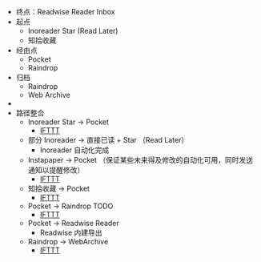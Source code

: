 - 终点：Readwise Reader Inbox
- 起点
	- Inoreader Star (Read Later)
	- 知拾收藏
- 经由点
	- Pocket
	- Raindrop
- 归档
	- Raindrop
	- Web Archive
-
- 路径整合
	- Inoreader Star -> Pocket
		- [IFTTT](https://ifttt.com/applets/wAFRpyuc-if-new-starred-article-by-on-inoreader-then-save-later-for-singeeking-gmail-com)
	- 部分 Inoreader -> 直接已读 + Star （Read Later）
		- Inoreader 自动化完成
	- Instapaper -> Pocket （保证某些未来得及修改的自动化可用，同时发送通知以提醒修改）
		- [IFTTT](https://ifttt.com/applets/XYjDyGWg-inoreader-pocket)
	- 知拾收藏 -> Pocket
		- [IFTTT](https://ifttt.com/applets/FjJV5Muc-instapaper)
	- Pocket -> Raindrop TODO
		- [IFTTT](https://ifttt.com/applets/X6nmy4tf-pocket-raindrop-todo)
	- Pocket -> Readwise Reader
		- Readwise 内建导出
	- Raindrop -> WebArchive
		- [IFTTT](https://ifttt.com/applets/db7CjH6L-raindrop-web-archive)